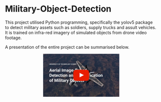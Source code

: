 # Military-Object-Detection
This project utilised Python programming, specifically the yolov5 package to detect military assets such as soldiers, supply trucks and assult vehicles. It is trained on infra-red imagery of simulated objects from drone video footage. 

A presentation of the entire project can be summarised below. 

<p align="center">
  <a href="https://www.youtube.com/watch?v=hLSiAEOvlas&t=1s&ab_channel=RizwanYe">
    <img src="https://github.com/Rizwanye/Military-Object-Detection/raw/main/youtube_thumbnail.jpg" width="50%" alt="Alt Text">
  </a>
</p>

